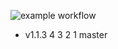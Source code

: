 ![example workflow](https://github.com/Daniel1984/test-repo/actions/workflows/blank.yml/badge.svg)

- v1.1.3
4
3
2
1
master
